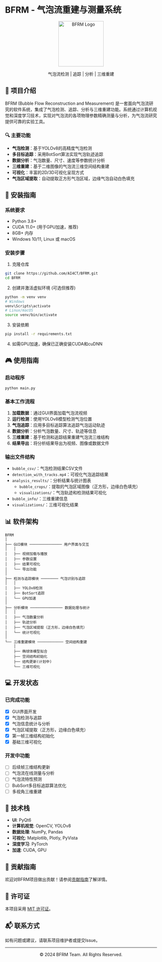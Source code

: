 # BFRM - 气泡流重建与测量系统

<div align="center">
<img src="icons/app_icon.png" alt="BFRM Logo" width="150"/>

气泡流检测 | 追踪 | 分析 | 三维重建
</div>

## 📖 项目介绍

BFRM (Bubble Flow Reconstruction and Measurement) 是一套面向气泡流研究的软件系统，集成了气泡检测、追踪、分析与三维重建功能。系统通过计算机视觉和深度学习技术，实现对气泡流的各项物理参数精确测量与分析，为气泡流研究提供可靠的实验工具。

### 🔍 主要功能

- **气泡检测**：基于YOLOv8的高精度气泡检测
- **多目标追踪**：采用BotSort算法实现气泡轨迹追踪
- **数据分析**：气泡数量、尺寸、速度等参数统计分析
- **三维重建**：基于二维图像的气泡流三维空间结构重建
- **可视化**：丰富的2D/3D可视化呈现方式
- **气泡区域提取**：自动提取正方形气泡区域，边缘气泡自动白色填充

## 🚀 安装指南

### 系统要求

- Python 3.8+
- CUDA 11.0+ (用于GPU加速，推荐)
- 8GB+ 内存
- Windows 10/11, Linux 或 macOS

### 安装步骤

1. 克隆仓库
```bash
git clone https://github.com/AI4CT/BFRM.git
cd BFRM
```

2. 创建并激活虚拟环境 (可选但推荐)
```bash
python -m venv venv
# Windows
venv\Scripts\activate
# Linux/macOS
source venv/bin/activate
```

3. 安装依赖
```bash
pip install -r requirements.txt
```

4. 如需GPU加速，确保已正确安装CUDA和cuDNN

## 🎮 使用指南

### 启动程序

```bash
python main.py
```

### 基本工作流程

1. **加载数据**：通过GUI界面加载气泡流视频
2. **运行检测**：使用YOLOv8模型检测气泡位置
3. **气泡追踪**：应用多目标追踪算法追踪气泡运动轨迹
4. **数据分析**：分析气泡数量、尺寸、轨迹等信息
5. **三维重建**：基于检测和追踪结果重建气泡流三维结构
6. **结果导出**：将分析结果导出为视频、图像或数据文件

### 输出文件结构

- `bubble_csv/`：气泡检测结果CSV文件
- `detection_with_tracks.mp4`：可视化气泡追踪结果
- `analysis_results/`：分析结果与统计图表
  - `bubble_crops/`：提取的气泡区域图像（正方形，边缘白色填充）
  - `visualizations/`：气泡轨迹和检测结果可视化
- `bubble_info/`：三维重建信息
- `visualizations/`：三维可视化结果

## 📊 软件架构

```
BFRM
│
├── GUI模块 ─────────────── 用户界面与交互
│   │
│   ├── 视频加载与播放
│   ├── 参数设置
│   ├── 结果可视化
│   └── 导出功能
│
├── 检测与追踪模块 ──────── 气泡识别与追踪
│   │
│   ├── YOLOv8检测
│   ├── BotSort追踪
│   └── GPU加速
│
├── 分析模块 ─────────────── 数据处理与统计
│   │
│   ├── 气泡数量分析
│   ├── 轨迹分析
│   ├── 气泡区域提取（正方形，边缘白色填充）
│   └── 统计可视化
│
└── 三维重建模块 ──────────── 空间结构重建
    │
    ├── 椭球体模型拟合
    ├── 空间结构初始化
    ├── 结构更新(计划中)
    └── 三维可视化
```

## 💻 开发状态

### 已完成功能

- [x] GUI界面开发
- [x] 气泡检测与追踪
- [x] 气泡信息统计与分析
- [x] 气泡区域提取（正方形，边缘白色填充）
- [x] 第一帧三维结构初始化
- [x] 基础三维可视化

### 开发中功能

- [ ] 后续帧三维结构更新
- [ ] 气泡流在线测量与分析
- [ ] 气泡流特性预测
- [ ] BubSort多目标追踪算法优化
- [ ] 多视角三维重建

## 🔧 技术栈

- **UI**: PyQt6
- **计算机视觉**: OpenCV, YOLOv8
- **数据处理**: NumPy, Pandas
- **可视化**: Matplotlib, Plotly, PyVista
- **深度学习**: PyTorch
- **加速**: CUDA, GPU

## 🤝 贡献指南

欢迎对BFRM项目做出贡献！请参阅[贡献指南](CONTRIBUTING.md)了解详情。

## 📄 许可证

本项目采用 [MIT 许可证](LICENSE)。

## 📬 联系方式

如有问题或建议，请联系项目维护者或提交Issue。

---

<div align="center">
© 2024 BFRM Team. All Rights Reserved.
</div>
